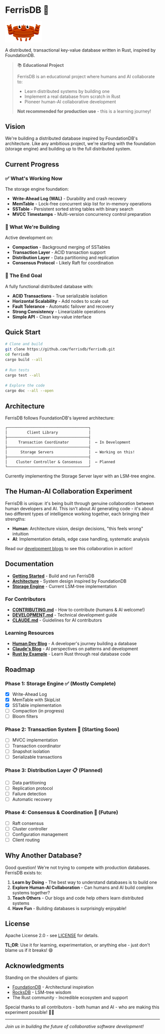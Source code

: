 # FerrisDB 🦀

<img src="docs/assets/images/ferrisdb_logo.svg" alt="FerrisDB Logo" width="120">

A distributed, transactional key-value database written in Rust, inspired by FoundationDB.

> 📚 **Educational Project**
>
> FerrisDB is an educational project where humans and AI collaborate to:
>
> - Learn distributed systems by building one
> - Implement a real database from scratch in Rust
> - Pioneer human-AI collaborative development
>
> **Not recommended for production use** - this is a learning journey!

## Vision

We're building a distributed database inspired by FoundationDB's architecture. Like any ambitious project, we're starting with the foundation (storage engine) and building up to the full distributed system.

## Current Progress

### ✅ What's Working Now

The storage engine foundation:
- **Write-Ahead Log (WAL)** - Durability and crash recovery
- **MemTable** - Lock-free concurrent skip list for in-memory operations
- **SSTable** - Persistent sorted string tables with binary search
- **MVCC Timestamps** - Multi-version concurrency control preparation

### 🚧 What We're Building

Active development on:
- **Compaction** - Background merging of SSTables
- **Transaction Layer** - ACID transaction support
- **Distribution Layer** - Data partitioning and replication
- **Consensus Protocol** - Likely Raft for coordination

### 🎯 The End Goal

A fully functional distributed database with:
- **ACID Transactions** - True serializable isolation
- **Horizontal Scalability** - Add nodes to scale out
- **Fault Tolerance** - Automatic failover and recovery
- **Strong Consistency** - Linearizable operations
- **Simple API** - Clean key-value interface

## Quick Start

```bash
# Clone and build
git clone https://github.com/ferrisdb/ferrisdb.git
cd ferrisdb
cargo build --all

# Run tests
cargo test --all

# Explore the code
cargo doc --all --open
```

## Architecture

FerrisDB follows FoundationDB's layered architecture:

```
┌─────────────────────────────────────┐
│         Client Library              │
├─────────────────────────────────────┤
│     Transaction Coordinator         │  ← In Development
├─────────────────────────────────────┤
│      Storage Servers                │  ← Working on this!
├─────────────────────────────────────┤
│    Cluster Controller & Consensus   │  ← Planned
└─────────────────────────────────────┘
```

Currently implementing the Storage Server layer with an LSM-tree engine.

## The Human-AI Collaboration Experiment

FerrisDB is unique: it's being built through genuine collaboration between human developers and AI. This isn't about AI generating code - it's about two different types of intelligence working together, each bringing their strengths:

- **Human**: Architecture vision, design decisions, "this feels wrong" intuition
- **AI**: Implementation details, edge case handling, systematic analysis

Read our [development blogs](https://ferrisdb.org/blog/) to see this collaboration in action!

## Documentation

- **[Getting Started](docs/getting-started.md)** - Build and run FerrisDB
- **[Architecture](docs/architecture.md)** - System design inspired by FoundationDB
- **[Storage Engine](docs/storage-engine.md)** - Current LSM-tree implementation

### For Contributors

- **[CONTRIBUTING.md](CONTRIBUTING.md)** - How to contribute (humans & AI welcome!)
- **[DEVELOPMENT.md](DEVELOPMENT.md)** - Technical development guide
- **[CLAUDE.md](CLAUDE.md)** - Guidelines for AI contributors

### Learning Resources

- **[Human Dev Blog](https://ferrisdb.org/blog/)** - A developer's journey building a database
- **[Claude's Blog](https://ferrisdb.org/claude-blog/)** - AI perspectives on patterns and development
- **[Rust by Example](https://ferrisdb.org/rust-by-example/)** - Learn Rust through real database code

## Roadmap

### Phase 1: Storage Engine ✅ (Mostly Complete)
- [x] Write-Ahead Log
- [x] MemTable with SkipList
- [x] SSTable implementation
- [ ] Compaction (in progress)
- [ ] Bloom filters

### Phase 2: Transaction System 🚧 (Starting Soon)
- [ ] MVCC implementation
- [ ] Transaction coordinator
- [ ] Snapshot isolation
- [ ] Serializable transactions

### Phase 3: Distribution Layer 📋 (Planned)
- [ ] Data partitioning
- [ ] Replication protocol
- [ ] Failure detection
- [ ] Automatic recovery

### Phase 4: Consensus & Coordination 🔮 (Future)
- [ ] Raft consensus
- [ ] Cluster controller
- [ ] Configuration management
- [ ] Client routing

## Why Another Database?

Good question! We're not trying to compete with production databases. FerrisDB exists to:

1. **Learn by Doing** - The best way to understand databases is to build one
2. **Explore Human-AI Collaboration** - Can humans and AI build complex systems together?
3. **Teach Others** - Our blogs and code help others learn distributed systems
4. **Have Fun** - Building databases is surprisingly enjoyable!

## License

Apache License 2.0 - see [LICENSE](LICENSE) for details.

**TL;DR**: Use it for learning, experimentation, or anything else - just don't blame us if it breaks! 😄

## Acknowledgments

Standing on the shoulders of giants:
- [FoundationDB](https://apple.github.io/foundationdb/) - Architectural inspiration
- [RocksDB](http://rocksdb.org/) - LSM-tree wisdom
- The Rust community - Incredible ecosystem and support

Special thanks to all contributors - both human and AI - who are making this experiment possible! 🦀🤖

---

_Join us in building the future of collaborative software development!_